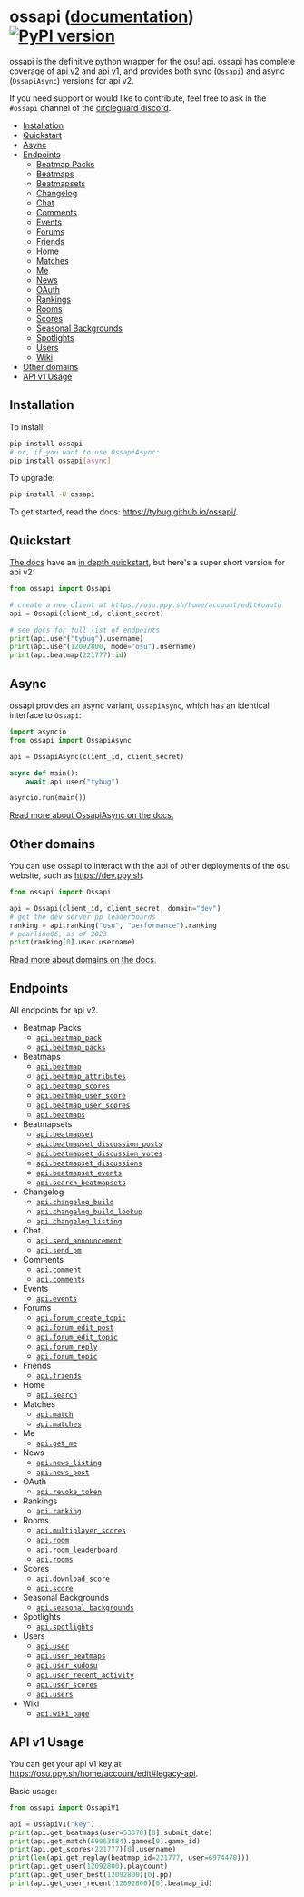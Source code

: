 # ossapi ([documentation](https://tybug.github.io/ossapi/)) [![PyPI version](https://badge.fury.io/py/ossapi.svg)](https://pypi.org/project/ossapi/)

ossapi is the definitive python wrapper for the osu! api. ossapi has complete coverage of [api v2](https://osu.ppy.sh/docs/index.html) and [api v1](https://github.com/ppy/osu-api/wiki), and provides both sync (`Ossapi`) and async (`OssapiAsync`) versions for api v2.

If you need support or would like to contribute, feel free to ask in the `#ossapi` channel of the [circleguard discord](https://discord.gg/e84qxkQ).

* [Installation](#installation)
* [Quickstart](#quickstart)
* [Async](#async)
* [Endpoints](#endpoints)
  * [Beatmap Packs](#endpoints-beatmap-packs)
  * [Beatmaps](#endpoints-beatmaps)
  * [Beatmapsets](#endpoints-beatmapsets)
  * [Changelog](#endpoints-changelog)
  * [Chat](#endpoints-chat)
  * [Comments](#endpoints-comments)
  * [Events](#endpoints-events)
  * [Forums](#endpoints-forums)
  * [Friends](#endpoints-friends)
  * [Home](#endpoints-home)
  * [Matches](#endpoints-matches)
  * [Me](#endpoints-me)
  * [News](#endpoints-news)
  * [OAuth](#endpoints-oauth)
  * [Rankings](#endpoints-rankings)
  * [Rooms](#endpoints-rooms)
  * [Scores](#endpoints-scores)
  * [Seasonal Backgrounds](#endpoints-seasonal-backgrounds)
  * [Spotlights](#endpoints-spotlights)
  * [Users](#endpoints-users)
  * [Wiki](#endpoints-wiki)
* [Other domains](#other-domains)
* [API v1 Usage](#api-v1-usage)


## Installation

To install:

```bash
pip install ossapi
# or, if you want to use OssapiAsync:
pip install ossapi[async]
```

To upgrade:

```bash
pip install -U ossapi
```

To get started, read the docs: https://tybug.github.io/ossapi/.

## Quickstart

[The docs](https://tybug.github.io/ossapi/) have an [in depth quickstart](https://tybug.github.io/ossapi/creating-a-client.html), but here's a super short version for api v2:

```python
from ossapi import Ossapi

# create a new client at https://osu.ppy.sh/home/account/edit#oauth
api = Ossapi(client_id, client_secret)

# see docs for full list of endpoints
print(api.user("tybug").username)
print(api.user(12092800, mode="osu").username)
print(api.beatmap(221777).id)
```

## Async

ossapi provides an async variant, `OssapiAsync`, which has an identical interface to `Ossapi`:

```python
import asyncio
from ossapi import OssapiAsync

api = OssapiAsync(client_id, client_secret)

async def main():
    await api.user("tybug")

asyncio.run(main())
```

[Read more about OssapiAsync on the docs.](https://tybug.github.io/ossapi/async.html)

## Other domains

You can use ossapi to interact with the api of other deployments of the osu website, such as https://dev.ppy.sh.

```python
from ossapi import Ossapi

api = Ossapi(client_id, client_secret, domain="dev")
# get the dev server pp leaderboards
ranking = api.ranking("osu", "performance").ranking
# pearline06, as of 2023
print(ranking[0].user.username)
```

[Read more about domains on the docs.](https://tybug.github.io/ossapi/domains.html)

## Endpoints

All endpoints for api v2.

* Beatmap Packs<a name="endpoints-beatmap-packs"></a>
  * [`api.beatmap_pack`](https://tybug.github.io/ossapi/beatmap%20packs.html#ossapi.ossapiv2.Ossapi.beatmap_pack)
  * [`api.beatmap_packs`](https://tybug.github.io/ossapi/beatmap%20packs.html#ossapi.ossapiv2.Ossapi.beatmap_packs)
* Beatmaps<a name="endpoints-beatmaps"></a>
  * [`api.beatmap`](https://tybug.github.io/ossapi/beatmaps.html#ossapi.ossapiv2.Ossapi.beatmap)
  * [`api.beatmap_attributes`](https://tybug.github.io/ossapi/beatmaps.html#ossapi.ossapiv2.Ossapi.beatmap_attributes)
  * [`api.beatmap_scores`](https://tybug.github.io/ossapi/beatmaps.html#ossapi.ossapiv2.Ossapi.beatmap_scores)
  * [`api.beatmap_user_score`](https://tybug.github.io/ossapi/beatmaps.html#ossapi.ossapiv2.Ossapi.beatmap_user_score)
  * [`api.beatmap_user_scores`](https://tybug.github.io/ossapi/beatmaps.html#ossapi.ossapiv2.Ossapi.beatmap_user_scores)
  * [`api.beatmaps`](https://tybug.github.io/ossapi/beatmaps.html#ossapi.ossapiv2.Ossapi.beatmaps)
* Beatmapsets<a name="endpoints-beatmapsets"></a>
  * [`api.beatmapset`](https://tybug.github.io/ossapi/beatmapsets.html#ossapi.ossapiv2.Ossapi.beatmapset)
  * [`api.beatmapset_discussion_posts`](https://tybug.github.io/ossapi/beatmapsets.html#ossapi.ossapiv2.Ossapi.beatmapset_discussion_posts)
  * [`api.beatmapset_discussion_votes`](https://tybug.github.io/ossapi/beatmapsets.html#ossapi.ossapiv2.Ossapi.beatmapset_discussion_votes)
  * [`api.beatmapset_discussions`](https://tybug.github.io/ossapi/beatmapsets.html#ossapi.ossapiv2.Ossapi.beatmapset_discussions)
  * [`api.beatmapset_events`](https://tybug.github.io/ossapi/beatmapsets.html#ossapi.ossapiv2.Ossapi.beatmapset_events)
  * [`api.search_beatmapsets`](https://tybug.github.io/ossapi/beatmapsets.html#ossapi.ossapiv2.Ossapi.search_beatmapsets)
* Changelog<a name="endpoints-changelog"></a>
  * [`api.changelog_build`](https://tybug.github.io/ossapi/changelog.html#ossapi.ossapiv2.Ossapi.changelog_build)
  * [`api.changelog_build_lookup`](https://tybug.github.io/ossapi/changelog.html#ossapi.ossapiv2.Ossapi.changelog_build_lookup)
  * [`api.changelog_listing`](https://tybug.github.io/ossapi/changelog.html#ossapi.ossapiv2.Ossapi.changelog_listing)
* Chat<a name="endpoints-chat"></a>
  * [`api.send_announcement`](https://tybug.github.io/ossapi/chat.html#ossapi.ossapiv2.Ossapi.send_announcement)
  * [`api.send_pm`](https://tybug.github.io/ossapi/chat.html#ossapi.ossapiv2.Ossapi.send_pm)
* Comments<a name="endpoints-comments"></a>
  * [`api.comment`](https://tybug.github.io/ossapi/comments.html#ossapi.ossapiv2.Ossapi.comment)
  * [`api.comments`](https://tybug.github.io/ossapi/comments.html#ossapi.ossapiv2.Ossapi.comments)
* Events<a name="endpoints-events"></a>
  * [`api.events`](https://tybug.github.io/ossapi/events.html#ossapi.ossapiv2.Ossapi.events)
* Forums<a name="endpoints-forums"></a>
  * [`api.forum_create_topic`](https://tybug.github.io/ossapi/forums.html#ossapi.ossapiv2.Ossapi.forum_create_topic)
  * [`api.forum_edit_post`](https://tybug.github.io/ossapi/forums.html#ossapi.ossapiv2.Ossapi.forum_edit_post)
  * [`api.forum_edit_topic`](https://tybug.github.io/ossapi/forums.html#ossapi.ossapiv2.Ossapi.forum_edit_topic)
  * [`api.forum_reply`](https://tybug.github.io/ossapi/forums.html#ossapi.ossapiv2.Ossapi.forum_reply)
  * [`api.forum_topic`](https://tybug.github.io/ossapi/forums.html#ossapi.ossapiv2.Ossapi.forum_topic)
* Friends<a name="endpoints-friends"></a>
  * [`api.friends`](https://tybug.github.io/ossapi/friends.html#ossapi.ossapiv2.Ossapi.friends)
* Home<a name="endpoints-home"></a>
  * [`api.search`](https://tybug.github.io/ossapi/home.html#ossapi.ossapiv2.Ossapi.search)
* Matches<a name="endpoints-matches"></a>
  * [`api.match`](https://tybug.github.io/ossapi/matches.html#ossapi.ossapiv2.Ossapi.match)
  * [`api.matches`](https://tybug.github.io/ossapi/matches.html#ossapi.ossapiv2.Ossapi.matches)
* Me<a name="endpoints-me"></a>
  * [`api.get_me`](https://tybug.github.io/ossapi/me.html#ossapi.ossapiv2.Ossapi.get_me)
* News<a name="endpoints-news"></a>
  * [`api.news_listing`](https://tybug.github.io/ossapi/news.html#ossapi.ossapiv2.Ossapi.news_listing)
  * [`api.news_post`](https://tybug.github.io/ossapi/news.html#ossapi.ossapiv2.Ossapi.news_post)
* OAuth<a name="endpoints-oauth"></a>
  * [`api.revoke_token`](https://tybug.github.io/ossapi/oauth.html#ossapi.ossapiv2.Ossapi.revoke_token)
* Rankings<a name="endpoints-rankings"></a>
  * [`api.ranking`](https://tybug.github.io/ossapi/rankings.html#ossapi.ossapiv2.Ossapi.ranking)
* Rooms<a name="endpoints-rooms"></a>
  * [`api.multiplayer_scores`](https://tybug.github.io/ossapi/rooms.html#ossapi.ossapiv2.Ossapi.multiplayer_scores)
  * [`api.room`](https://tybug.github.io/ossapi/rooms.html#ossapi.ossapiv2.Ossapi.room)
  * [`api.room_leaderboard`](https://tybug.github.io/ossapi/rooms.html#ossapi.ossapiv2.Ossapi.room_leaderboard)
  * [`api.rooms`](https://tybug.github.io/ossapi/rooms.html#ossapi.ossapiv2.Ossapi.rooms)
* Scores<a name="endpoints-scores"></a>
  * [`api.download_score`](https://tybug.github.io/ossapi/scores.html#ossapi.ossapiv2.Ossapi.download_score)
  * [`api.score`](https://tybug.github.io/ossapi/scores.html#ossapi.ossapiv2.Ossapi.score)
* Seasonal Backgrounds<a name="endpoints-seasonal-backgrounds"></a>
  * [`api.seasonal_backgrounds`](https://tybug.github.io/ossapi/seasonal%20backgrounds.html#ossapi.ossapiv2.Ossapi.seasonal_backgrounds)
* Spotlights<a name="endpoints-spotlights"></a>
  * [`api.spotlights`](https://tybug.github.io/ossapi/spotlights.html#ossapi.ossapiv2.Ossapi.spotlights)
* Users<a name="endpoints-users"></a>
  * [`api.user`](https://tybug.github.io/ossapi/users.html#ossapi.ossapiv2.Ossapi.user)
  * [`api.user_beatmaps`](https://tybug.github.io/ossapi/users.html#ossapi.ossapiv2.Ossapi.user_beatmaps)
  * [`api.user_kudosu`](https://tybug.github.io/ossapi/users.html#ossapi.ossapiv2.Ossapi.user_kudosu)
  * [`api.user_recent_activity`](https://tybug.github.io/ossapi/users.html#ossapi.ossapiv2.Ossapi.user_recent_activity)
  * [`api.user_scores`](https://tybug.github.io/ossapi/users.html#ossapi.ossapiv2.Ossapi.user_scores)
  * [`api.users`](https://tybug.github.io/ossapi/users.html#ossapi.ossapiv2.Ossapi.users)
* Wiki<a name="endpoints-wiki"></a>
  * [`api.wiki_page`](https://tybug.github.io/ossapi/wiki.html#ossapi.ossapiv2.Ossapi.wiki_page)

## API v1 Usage

You can get your api v1 key at <https://osu.ppy.sh/home/account/edit#legacy-api>.

Basic usage:

```python
from ossapi import OssapiV1

api = OssapiV1("key")
print(api.get_beatmaps(user=53378)[0].submit_date)
print(api.get_match(69063884).games[0].game_id)
print(api.get_scores(221777)[0].username)
print(len(api.get_replay(beatmap_id=221777, user=6974470)))
print(api.get_user(12092800).playcount)
print(api.get_user_best(12092800)[0].pp)
print(api.get_user_recent(12092800)[0].beatmap_id)
```
